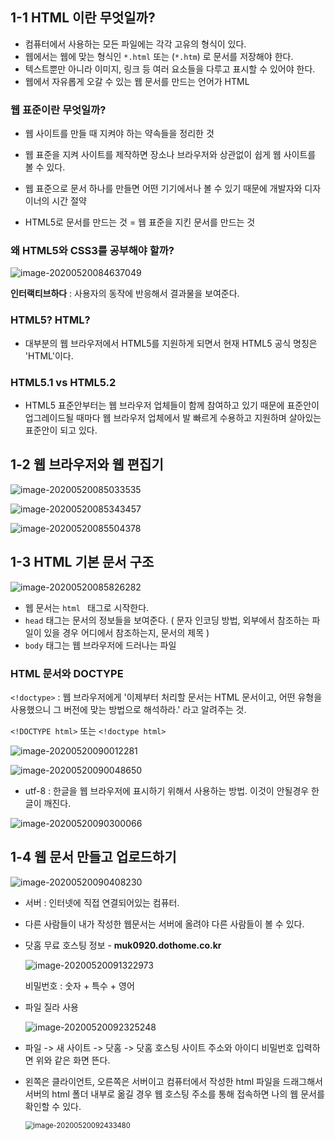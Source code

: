 ## 1-1 HTML 이란 무엇일까? 

- 컴퓨터에서 사용하는 모든 파일에는 각각 고유의 형식이 있다. 
- 웹에서는 웹에 맞는 형식인 `*.html` 또는 (`*.htm`) 로 문서를 저장해야 한다. 
- 텍스트뿐만 아니라 이미지, 링크 등 여러 요소들을 다루고 표시할 수 있어야 한다. 
- 웹에서 자유롭게 오갈 수 있는 웹 문서를 만드는 언어가 HTML 



### 웹 표준이란 무엇일까? 

- 웹 사이트를 만들 때 지켜야 하는 약속들을 정리한 것 
- 웹 표준을 지켜 사이트를 제작하면 장소나 브라우저와 상관없이 쉽게 웹 사이트를 볼 수 있다. 

- 웹 표준으로 문서 하나를 만들면 어떤 기기에서나 볼 수 있기 때문에 개발자와 디자이너의 시간 절약 
- HTML5로 문서를 만드는 것 = 웹 표준을 지킨 문서를 만드는 것 



### 왜 HTML5와 CSS3를 공부해야 할까? 

![image-20200520084637049](C:\Users\User\AppData\Roaming\Typora\typora-user-images\image-20200520084637049.png)



**인터랙티브하다** : 사용자의 동작에 반응해서 결과물을 보여준다. 





### HTML5?  HTML? 

- 대부분의 웹 브라우저에서 HTML5를 지원하게 되면서 현재 HTML5 공식 명칭은 'HTML'이다. 



### HTML5.1 vs HTML5.2 

- HTML5 표준안부터는 웹 브라우저 업체들이 함께 참여하고 있기 때문에 표준안이 업그레이드될 때마다 웹 브라우저 업체에서 발 빠르게 수용하고 지원하며 살아있는 표준안이 되고 있다. 



## 1-2 웹 브라우저와 웹 편집기

![image-20200520085033535](C:\Users\User\AppData\Roaming\Typora\typora-user-images\image-20200520085033535.png)

![image-20200520085343457](C:\Users\User\AppData\Roaming\Typora\typora-user-images\image-20200520085343457.png)

![image-20200520085504378](C:\Users\User\AppData\Roaming\Typora\typora-user-images\image-20200520085504378.png)



## 1-3 HTML 기본 문서 구조 

![image-20200520085826282](C:\Users\User\AppData\Roaming\Typora\typora-user-images\image-20200520085826282.png)

- 웹 문서는 `html ` 태그로 시작한다. 
- `head` 태그는 문서의 정보들을 보여준다. ( 문자 인코딩 방법, 외부에서 참조하는 파일이 있을 경우 어디에서 참조하는지, 문서의 제목 )
- `body` 태그는 웹 브라우저에 드러나는 파일 



### HTML 문서와 DOCTYPE 

`<!doctype>` : 웹 브라우저에게 '이제부터 처리할 문서는 HTML 문서이고, 어떤 유형을 사용했으니 그 버전에 맞는 방법으로 해석하라.' 라고 알려주는 것. 

`<!DOCTYPE html>` 또는 `<!doctype html>` 

![image-20200520090012281](C:\Users\User\AppData\Roaming\Typora\typora-user-images\image-20200520090012281.png)

![image-20200520090048650](C:\Users\User\AppData\Roaming\Typora\typora-user-images\image-20200520090048650.png)

- utf-8 : 한글을 웹 브라우저에 표시하기 위해서 사용하는 방법. 이것이 안될경우 한글이 깨진다. 

![image-20200520090300066](C:\Users\User\AppData\Roaming\Typora\typora-user-images\image-20200520090300066.png)





## 1-4 웹 문서 만들고 업로드하기

![image-20200520090408230](C:\Users\User\AppData\Roaming\Typora\typora-user-images\image-20200520090408230.png)

- 서버 : 인터넷에 직접 연결되어있는 컴퓨터. 
- 다른 사람들이 내가 작성한 웹문서는 서버에 올려야 다른 사람들이 볼 수 있다. 



- 닷홈 무료 호스팅 정보 - **muk0920.dothome.co.kr**

  ![image-20200520091322973](C:\Users\User\AppData\Roaming\Typora\typora-user-images\image-20200520091322973.png)

  비밀번호 : 숫자 + 특수 + 영어 





- 파일 질라 사용 

  ![image-20200520092325248](C:\Users\User\AppData\Roaming\Typora\typora-user-images\image-20200520092325248.png)

- 파일 -> 새 사이트 -> 닷홈 -> 닷홈 호스팅 사이트 주소와 아이디 비밀번호 입력하면 위와 같은 화면 뜬다. 

- 왼쪽은 클라이언트, 오른쪽은 서버이고 컴퓨터에서 작성한 html 파일을 드래그해서 서버의 html 폴더 내부로 옮길 경우 웹 호스팅 주소를 통해 접속하면 나의 웹 문서를 확인할 수 있다. 

  <img src="C:\Users\User\AppData\Roaming\Typora\typora-user-images\image-20200520092433480.png" alt="image-20200520092433480" style="zoom:80%;" />

